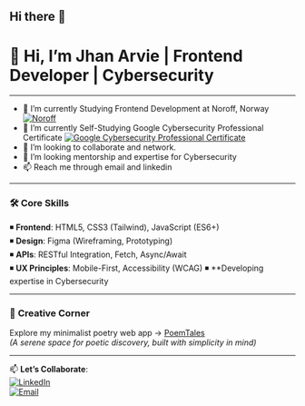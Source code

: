 ## Hi there 👋

<!--
**jhanArvie/jhanArvie** is a ✨ _special_ ✨ repository because its `README.md` (this file) appears on your GitHub profile.

Here are some ideas to get you started:

- 🔭 I’m currently working on ... 
- 🌱 I’m currently learning ...
- 👯 I’m looking to collaborate on ...
- 🤔 I’m looking for help with ...
- 💬 Ask me about ...
- 📫 How to reach me: ...
- 😄 Pronouns: ...
- ⚡ Fun fact: ...
-->
# 👋 Hi, I’m Jhan Arvie | Frontend Developer | Cybersecurity

---
- 🌱 I’m currently Studying Frontend Development at Noroff, Norway [![Noroff](https://img.shields.io/badge/Noroff_Student-1E63B0?style=flat&logoColor=white)](https://www.noroff.no/en/studies/vocational-school/front-end-development) 
- 🌱 I’m currently Self-Studying Google Cybersecurity Professional Certificate [![Google Cybersecurity Professional Certificate](https://img.shields.io/badge/Coursera-0056D2?style=flat&logo=Coursera&logoColor=white)](https://www.coursera.org/professional-certificates/google-cybersecurity) 
- 👯 I’m looking to collaborate and network.
- 🤔 I’m looking mentorship and expertise for Cybersecurity
- 📫 Reach me through email and linkedin
---
### 🛠️ **Core Skills**  
◾ **Frontend**: HTML5, CSS3 (Tailwind), JavaScript (ES6+)  
◾ **Design**: Figma (Wireframing, Prototyping)  
◾ **APIs**: RESTful Integration, Fetch, Async/Await  
◾ **UX Principles**: Mobile-First, Accessibility (WCAG)
◾ **Developing expertise in Cybersecurity

---

### 🌸 **Creative Corner**  
Explore my minimalist poetry web app → [PoemTales](https://poemtales.netlify.app/)  
*(A serene space for poetic discovery, built with simplicity in mind)*  

---

📫 **Let’s Collaborate**:  
[![LinkedIn](https://img.shields.io/badge/LinkedIn-0A66C2?style=flat&logo=linkedin)](https://www.linkedin.com/in/jhan-arvie-boniel/)  
[![Email](https://img.shields.io/badge/Email-EA4335?style=flat&logo=gmail)](mailto:jhanarvie@gmail.com)  
